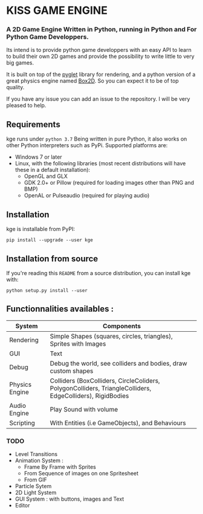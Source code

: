 # KISS GAME ENGINE
### A 2D Game Engine Written in Python, running in Python and For Python Game Developpers. 

Its intend is to provide python game developpers with an easy API to learn to build their own 2D games and provide the possibility to  write little to very big games.

It is built on top of the [pyglet](https://pyglet.org) library for rendering, and a python version of a great physics engine named [Box2D](https://github.com/pybox2d/pybox2d). So you can expect it to be of top quality.

If you have any issue you can add an issue to the repository. I will be very pleased to help.

## Requirements
kge runs under ``python 3.7`` Being written in pure Python, it also works on other Python interpreters such as PyPi. Supported platforms are:
   - Windows 7 or later
   - Linux, with the following libraries (most recent distributions will have these in a default installation):
        - OpenGL and GLX
        - GDK 2.0+ or Pillow (required for loading images other than PNG and BMP)
        - OpenAL or Pulseaudio (required for playing audio)
 
## Installation

kge is installable from PyPI:

    pip install --upgrade --user kge
    
## Installation from source

If you're reading this `README` from a source distribution, you can install kge with:

    python setup.py install --user
 
## Functionnalities availables :
System | Components
------------ | -------------
  Rendering | Simple Shapes (squares, circles, triangles),  Sprites with Images
  GUI | Text
  Debug | Debug the world, see colliders and bodies, draw custom shapes
  Physics Engine | Colliders (BoxColliders, CircleColiders, PolygonColliders, TriangleColliders, EdgeColliders), RigidBodies
  Audio Engine | Play Sound with volume
  Scripting | With Entities (i.e GameObjects), and Behaviours
  
### TODO
  - Level Transitions
  - Animation System :
      - Frame By Frame with Sprites
      - From Sequence of images on one Spritesheet
      - From GIF
  - Particle Sytem
  - 2D Light System
  - GUI System : with buttons, images and Text
  - Editor
